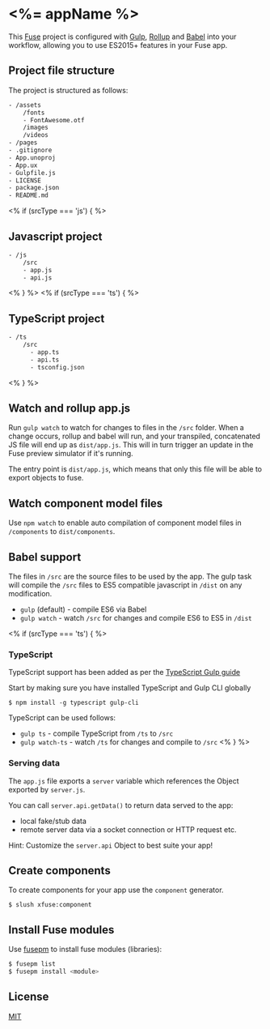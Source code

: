 # <%= appName %>
This [Fuse](https://www.fusetools.com/) project is configured with [Gulp](http://gulpjs.com/), [Rollup](http://rollupjs.org/) and [Babel](https://babeljs.io/) into your  workflow, allowing you to use ES2015+ features in your Fuse app.

## Project file structure
The project is structured as follows:

```bash
- /assets
    /fonts
    - FontAwesome.otf
    /images
    /videos
- /pages
- .gitignore
- App.unoproj
- App.ux
- Gulpfile.js
- LICENSE
- package.json
- README.md
```
<% if (srcType === 'js') { %>
## Javascript project
```bash
- /js
    /src
    - app.js
    - api.js
```
<% } %>
<% if (srcType === 'ts') { %>
## TypeScript project
```bash
- /ts
    /src
      - app.ts
      - api.ts
      - tsconfig.json
```
<% } %>
## Watch and rollup app.js
Run `gulp watch` to watch for changes to files in the `/src` folder.
When a change occurs, rollup and babel will run, and your transpiled, concatenated JS file will end up as `dist/app.js`. This will in turn trigger an update in the Fuse preview simulator if it's running.

The entry point is `dist/app.js`, which means that only this file will be able to export objects to fuse.

## Watch component model files
Use `npm watch` to enable auto compilation of component model files in `/components` to `dist/components`.

## Babel support
The files in `/src` are the source files to be used by the app. The gulp task will compile the `/src` files to ES5 compatible javascript in `/dist` on any modification.

- `gulp` (default) - compile ES6 via Babel
- `gulp watch` - watch `/src` for changes and compile ES6 to ES5 in `/dist`

<% if (srcType === 'ts') { %>
### TypeScript
TypeScript support has been added as per the [TypeScript Gulp guide](http://www.typescriptlang.org/docs/handbook/gulp.html)

Start by making sure you have installed TypeScript and Gulp CLI globally

`$ npm install -g typescript gulp-cli`

TypeScript can be used follows:
- `gulp ts` - compile TypeScript from `/ts` to `/src`
- `gulp watch-ts` - watch `/ts` for changes and compile to `/src`
<% } %>
### Serving data
The `app.js` file exports a `server` variable which references the Object exported by `server.js`.

You can call `server.api.getData()` to return data served to the app:
- local fake/stub data
- remote server data via a socket connection or HTTP request etc.

Hint: Customize the `server.api` Object to best suite your app!

## Create components
To create components for your app use the `component` generator.

`$ slush xfuse:component`

## Install Fuse modules
Use [fusepm](https://github.com/kristianmandrup/fusepm) to install fuse modules (libraries):

```bash
$ fusepm list
$ fusepm install <module>
```

## License

[MIT](LICENSE)
